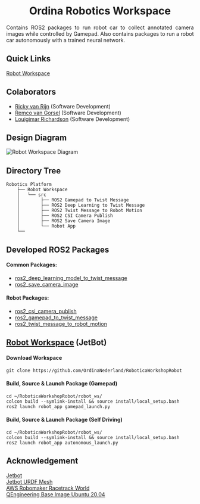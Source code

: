 
<p align="center">
  <h1 align="center">Ordina Robotics Workspace</h1>
</p>

<p align="justify">
Contains ROS2 packages to run robot car to collect annotated camera images while controlled by Gamepad. Also contains packages to run a robot car autonomously with a trained neural network.
</p>


## Quick Links
[Robot Workspace](https://github.com/OrdinaNederland/RoboticaWorkshopRobot/tree/main/robot_ws)

## Colaborators
* [Ricky van Rijn](https://www.linkedin.com/in/rickyvanrijn) (Software Development)<br/>
* [Remco van Gorsel](https://www.linkedin.com/in/remco-van-gorsel) (Software Development)<br/>
* [Louigimar Richardson](https://nl.linkedin.com/in/louigimar-richardson) (Software Development)

## Design Diagram
<img src="https://github.com/OrdinaNederland/robotics-workshop/blob/main/Robot%20Workspace.png" alt="Robot Workspace Diagram" class="inline"/><br/>

## Directory Tree
```
Robotics Platform
    ├── Robot Workspace
    │   └── src
    │        ├── ROS2 Gamepad to Twist Message
    │        ├── ROS2 Deep Learning to Twist Message
    │        ├── ROS2 Twist Message to Robot Motion
    │        ├── ROS2 CSI Camera Publish
    │        ├── ROS2 Save Camera Image
    │        └── Robot App
    └──
```

## Developed ROS2 Packages
#### Common Packages:<br/>
* [ros2_deep_learning_model_to_twist_message](https://github.com/OrdinaNederland/RoboticaWorkshopRobot/tree/main/robot_ws/src/ros2_deep_learning_to_twist_message)<br/>
* [ros2_save_camera_image](https://github.com/OrdinaNederland/RoboticaWorkshopRobot/tree/main/robot_ws/src/ros2_save_camera_image)<br/>

#### Robot Packages:<br/>
* [ros2_csi_camera_publish](https://github.com/OrdinaNederland/RoboticaWorkshopRobot/tree/main/robot_ws/src/ros2_csi_camera_publish)<br/>
* [ros2_gamepad_to_twist_message](https://github.com/OrdinaNederland/RoboticaWorkshopRobot/tree/main/robot_ws/src/ros2_gamepad_to_twist_message)<br/>
* [ros2_twist_message_to_robot_motion](https://github.com/OrdinaNederland/RoboticaWorkshopRobot/tree/main/robot_ws/src/ros2_twist_message_to_robot_motion)<br/>

## [Robot Workspace](https://github.com/OrdinaNederland/RoboticaWorkshopRobot/tree/main/robot_ws) (JetBot)
#### Download Workspace
```
git clone https://github.com/OrdinaNederland/RoboticaWorkshopRobot
```

#### Build, Source & Launch Package (Gamepad)
```
cd ~/RoboticaWorkshopRobot/robot_ws/
colcon build --symlink-install && source install/local_setup.bash
ros2 launch robot_app gamepad_launch.py
```

#### Build, Source & Launch Package (Self Driving)
```
cd ~/RoboticaWorkshopRobot/robot_ws/
colcon build --symlink-install && source install/local_setup.bash
ros2 launch robot_app autonomous_launch.py
```

## Acknowledgement
[Jetbot](https://jetbot.org/master/)<br/>
[Jetbot URDF Mesh](https://github.com/aws-samples/aws-robomaker-jetbot-ros)<br/>
[AWS Robomaker Racetrack World](https://github.com/aws-robotics/aws-robomaker-racetrack-world)<br/>
[QEngineering Base Image Ubuntu 20.04](https://github.com/Qengineering/Jetson-Nano-Ubuntu-20-image)<br/>
